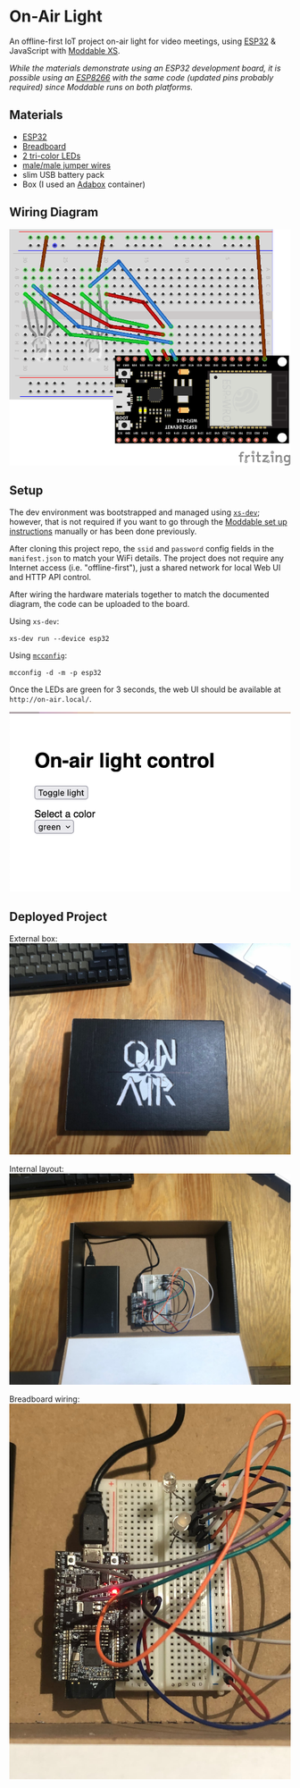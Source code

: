 # On-Air Light

An offline-first IoT project on-air light for video meetings, using [ESP32](https://www.espressif.com/en/products/devkits/esp32-devkitc) & JavaScript with [Moddable XS](https://www.moddable.com/).

_While the materials demonstrate using an ESP32 development board, it is possible using an [ESP8266](https://www.adafruit.com/product/3046) with the same code (updated pins probably required) since Moddable runs on both platforms._

## Materials

- [ESP32](https://www.espressif.com/en/products/devkits/esp32-devkitc)
- [Breadboard](https://www.adafruit.com/product/64)
- [2 tri-color LEDs](https://www.adafruit.com/product/159)
- [male/male jumper wires](https://www.adafruit.com/product/759)
- slim USB battery pack
- Box (I used an [Adabox](https://www.adafruit.com/adabox/) container) 

## Wiring Diagram

![breadboard wiring](./docs/images/On-Air-LIght.png)

## Setup

The dev environment was bootstrapped and managed using [`xs-dev`](https://github.com/HipsterBrown/xs-dev); however, that is not required if you want to go through the [Moddable set up instructions](https://github.com/Moddable-OpenSource/moddable/blob/public/documentation/Moddable%20SDK%20-%20Getting%20Started.md) manually or has been done previously.

After cloning this project repo, the `ssid` and `password` config fields in the `manifest.json` to match your WiFi details. The project does not require any Internet access (i.e. "offline-first"), just a shared network for local Web UI and HTTP API control.

After wiring the hardware materials together to match the documented diagram, the code can be uploaded to the board.

Using `xs-dev`:

```
xs-dev run --device esp32
```

Using [`mcconfig`](https://github.com/Moddable-OpenSource/moddable/blob/public/documentation/tools/tools.md#mcconfig):

```
mcconfig -d -m -p esp32
```

Once the LEDs are green for 3 seconds, the web UI should be available at `http://on-air.local/`.

![web interface](./docs/images/web-ui.png)

## Deployed Project

External box:
![external box](./docs/images/external-box.jpg)

Internal layout:
![internal box](./docs/images/internal-box.jpg)

Breadboard wiring:
![close up of breadboard wiring](./docs/images/internal-zoom.jpg)

